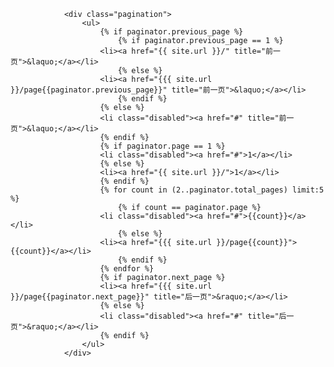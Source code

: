 <!-- pagination -->
                <div class="pagination">
                    <ul>
                        {% if paginator.previous_page %}
                            {% if paginator.previous_page == 1 %}
                        <li><a href="{{ site.url }}/" title="前一页">&laquo;</a></li>
                            {% else %}
                        <li><a href="{{{ site.url }}/page{{paginator.previous_page}}" title="前一页">&laquo;</a></li>
                            {% endif %}
                        {% else %}
                        <li class="disabled"><a href="#" title="前一页">&laquo;</a></li>
                        {% endif %}
                        {% if paginator.page == 1 %}
                        <li class="disabled"><a href="#">1</a></li>
                        {% else %}
                        <li><a href="{{ site.url }}/">1</a></li>
                        {% endif %}
                        {% for count in (2..paginator.total_pages) limit:5 %}
                            {% if count == paginator.page %}
                        <li class="disabled"><a href="#">{{count}}</a></li>
                            {% else %}
                        <li><a href="{{{ site.url }}/page{{count}}">{{count}}</a></li>
                            {% endif %}
                        {% endfor %}
                        {% if paginator.next_page %}
                        <li><a href="{{{ site.url }}/page{{paginator.next_page}}" title="后一页">&raquo;</a></li>
                        {% else %}
                        <li class="disabled"><a href="#" title="后一页">&raquo;</a></li>
                        {% endif %}
                    </ul>
                </div>
<!-- /pagination -->
<!-- 第{{paginator.page}}页/共{{paginator.total_pages}}页 -->